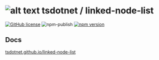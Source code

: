 # ![alt text](https://avatars1.githubusercontent.com/u/64487547?s=30&amp;v=5 "tsdotnet") tsdotnet / linked-node-list

[![GitHub license](https://img.shields.io/badge/license-MIT-blue.svg?style=flat-square)](https://github.com/tsdotnet/linked-node-list/blob/master/LICENSE)
![npm-publish](https://github.com/tsdotnet/linked-node-list/workflows/npm-publish/badge.svg)
[![npm version](https://img.shields.io/npm/v/@tsdotnet/linked-node-list.svg?style=flat-square)](https://www.npmjs.com/package/@tsdotnet/linked-node-list)



## Docs

[tsdotnet.github.io/linked-node-list](https://tsdotnet.github.io/linked-node-list/)
